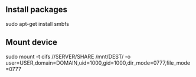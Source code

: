 ## Install packages
sudo apt-get install smbfs

## Mount device
sudo mount -t cifs //SERVER/SHARE /mnt/DEST/ -o user=USER,domain=DOMAIN,uid=1000,gid=1000,dir_mode=0777,file_mode=0777
